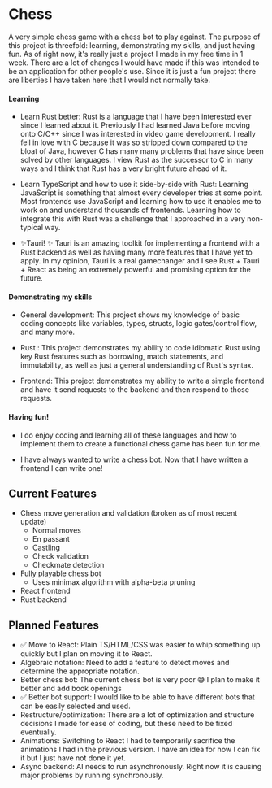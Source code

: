 # Chess
A very simple chess game with a chess bot to play against.
The purpose of this project is threefold: learning, demonstrating my skills, and just having fun. As of right now, it's really just a project I made in my free time in 1 week. There are a lot of changes I would have made if this was intended to be an application for other people's use. Since it is just a fun project there are liberties I have taken here that I would not normally take.
#### Learning
- Learn Rust better: Rust is a language that I have been interested ever since I learned about it. Previously I had learned Java before moving onto C/C++ since I was interested in video game development. I really fell in love with C because it was so stripped down compared to the bloat of Java, however C has many many problems that have since been solved by other languages. I view Rust as the successor to C in many ways and I think that Rust has a very bright future ahead of it.

- Learn TypeScript and how to use it side-by-side with Rust: Learning JavaScript is something that almost every developer tries at some point. Most frontends use JavaScript and learning how to use it enables me to work on and understand thousands of frontends. Learning how to integrate this with Rust was a challenge that I approached in a very non-typical way.
 
- ✨Tauri! ✨   Tauri is an amazing toolkit for implementing a frontend with a Rust backend as well as having many more features that I have yet to apply. In my opinion, Tauri is a real gamechanger and I see Rust + Tauri + React as being an extremely powerful and promising option for the future.
#### Demonstrating my skills
- General development: This project shows my knowledge of basic coding concepts like variables, types, structs, logic gates/control flow, and many more.

- Rust : This project demonstrates my ability to code idiomatic Rust using key Rust features such as borrowing, match statements, and immutability, as well as just a general understanding of Rust's syntax.

- Frontend: This project demonstrates my ability to write a simple frontend and have it send requests to the backend and then respond to those requests.

#### Having fun!
- I do enjoy coding and learning all of these languages and how to implement them to create a functional chess game has been fun for me.

- I have always wanted to write a chess bot. Now that I have written a frontend I can write one!

## Current Features
- Chess move generation and validation (broken as of most recent update)
    - Normal moves
    - En passant
    - Castling
    - Check validation
    - Checkmate detection
- Fully playable chess bot
    - Uses minimax algorithm with alpha-beta pruning
- React frontend
- Rust backend

## Planned Features
- ✅ Move to React: Plain TS/HTML/CSS was easier to whip something up quickly but I plan on moving it to React.
- Algebraic notation: Need to add a feature to detect moves and determine the appropriate notation.
- Better chess bot: The current chess bot is very poor 😅 I plan to make it better and add book openings
- ✅ Better bot support: I would like to be able to have different bots that can be easily selected and used.
- Restructure/optimization: There are a lot of optimization and structure decisions I made for ease of coding, but these need to be fixed eventually.
- Animations: Switching to React I had to temporarily sacrifice the animations I had in the previous version. I have an idea for how I can fix it but I just have not done it yet.
- Async backend: AI needs to run asynchronously. Right now it is causing major problems by running synchronously.
